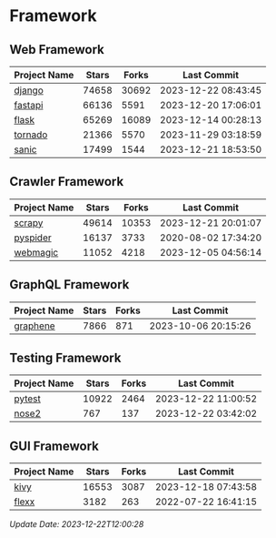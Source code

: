 # Framework

## Web Framework
| Project Name | Stars | Forks | Last Commit |
| ------------ | ----- | ----- | ----------- |
| [django](https://github.com/django/django) | 74658 | 30692 | 2023-12-22 08:43:45 |
| [fastapi](https://github.com/tiangolo/fastapi) | 66136 | 5591 | 2023-12-20 17:06:01 |
| [flask](https://github.com/pallets/flask) | 65269 | 16089 | 2023-12-14 00:28:13 |
| [tornado](https://github.com/tornadoweb/tornado) | 21366 | 5570 | 2023-11-29 03:18:59 |
| [sanic](https://github.com/sanic-org/sanic) | 17499 | 1544 | 2023-12-21 18:53:50 |

## Crawler Framework
| Project Name | Stars | Forks | Last Commit |
| ------------ | ----- | ----- | ----------- |
| [scrapy](https://github.com/scrapy/scrapy) | 49614 | 10353 | 2023-12-21 20:01:07 |
| [pyspider](https://github.com/binux/pyspider) | 16137 | 3733 | 2020-08-02 17:34:20 |
| [webmagic](https://github.com/code4craft/webmagic) | 11052 | 4218 | 2023-12-05 04:56:14 |

## GraphQL Framework
| Project Name | Stars | Forks | Last Commit |
| ------------ | ----- | ----- | ----------- |
| [graphene](https://github.com/graphql-python/graphene) | 7866 | 871 | 2023-10-06 20:15:26 |

## Testing Framework
| Project Name | Stars | Forks | Last Commit |
| ------------ | ----- | ----- | ----------- |
| [pytest](https://github.com/pytest-dev/pytest) | 10922 | 2464 | 2023-12-22 11:00:52 |
| [nose2](https://github.com/nose-devs/nose2) | 767 | 137 | 2023-12-22 03:42:02 |

## GUI Framework
| Project Name | Stars | Forks | Last Commit |
| ------------ | ----- | ----- | ----------- |
| [kivy](https://github.com/kivy/kivy) | 16553 | 3087 | 2023-12-18 07:43:58 |
| [flexx](https://github.com/flexxui/flexx) | 3182 | 263 | 2022-07-22 16:41:15 |

*Update Date: 2023-12-22T12:00:28*